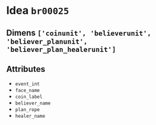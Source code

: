 # Idea `br00025`

## Dimens `['coinunit', 'believerunit', 'believer_planunit', 'believer_plan_healerunit']`

## Attributes
- `event_int`
- `face_name`
- `coin_label`
- `believer_name`
- `plan_rope`
- `healer_name`

